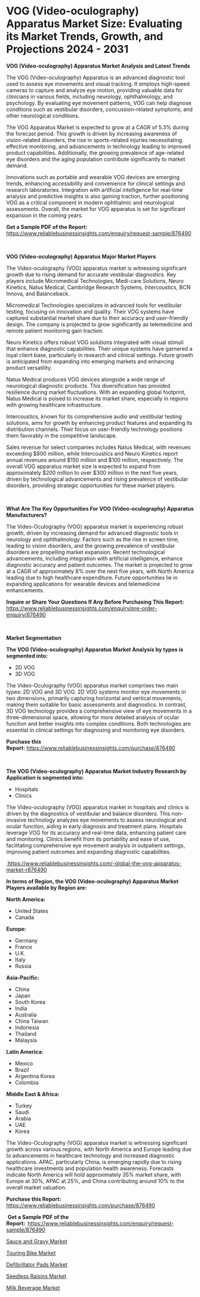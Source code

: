 <p><h1>VOG (Video-oculography) Apparatus Market Size: Evaluating its Market Trends, Growth, and Projections 2024 - 2031</h1></p><p><strong>VOG (Video-oculography) Apparatus Market Analysis and Latest Trends</strong></p>
<p><p>The VOG (Video-oculography) Apparatus is an advanced diagnostic tool used to assess eye movements and visual tracking. It employs high-speed cameras to capture and analyze eye motion, providing valuable data for clinicians in various fields, including neurology, ophthalmology, and psychology. By evaluating eye movement patterns, VOG can help diagnose conditions such as vestibular disorders, concussion-related symptoms, and other neurological conditions.</p><p>The VOG Apparatus Market is expected to grow at a CAGR of 5.3% during the forecast period. This growth is driven by increasing awareness of vision-related disorders, the rise in sports-related injuries necessitating effective monitoring, and advancements in technology leading to improved product capabilities. Additionally, the growing prevalence of age-related eye disorders and the aging population contribute significantly to market demand. </p><p>Innovations such as portable and wearable VOG devices are emerging trends, enhancing accessibility and convenience for clinical settings and research laboratories. Integration with artificial intelligence for real-time analysis and predictive insights is also gaining traction, further positioning VOG as a critical component in modern ophthalmic and neurological assessments. Overall, the market for VOG apparatus is set for significant expansion in the coming years.</p></p>
<p><strong>Get a Sample PDF of the Report:&nbsp;</strong> <a href="https://www.reliablebusinessinsights.com/enquiry/request-sample/876490">https://www.reliablebusinessinsights.com/enquiry/request-sample/876490</a></p>
<p>&nbsp;</p>
<p><strong>VOG (Video-oculography) Apparatus Major Market Players</strong></p>
<p><p>The Video-oculography (VOG) apparatus market is witnessing significant growth due to rising demand for accurate vestibular diagnostics. Key players include Micromedical Technologies, Medi-care Solutions, Neuro Kinetics, Natus Medical, Cambridge Research Systems, Intercoustics, BCN Innova, and Balanceback.</p><p>Micromedical Technologies specializes in advanced tools for vestibular testing, focusing on innovation and quality. Their VOG systems have captured substantial market share due to their accuracy and user-friendly design. The company is projected to grow significantly as telemedicine and remote patient monitoring gain traction.</p><p>Neuro Kinetics offers robust VOG solutions integrated with visual stimuli that enhance diagnostic capabilities. Their unique systems have garnered a loyal client base, particularly in research and clinical settings. Future growth is anticipated from expanding into emerging markets and enhancing product versatility.</p><p>Natus Medical produces VOG devices alongside a wide range of neurological diagnostic products. This diversification has provided resilience during market fluctuations. With an expanding global footprint, Natus Medical is poised to increase its market share, especially in regions with growing healthcare infrastructure.</p><p>Intercoustics, known for its comprehensive audio and vestibular testing solutions, aims for growth by enhancing product features and expanding its distribution channels. Their focus on user-friendly technology positions them favorably in the competitive landscape.</p><p>Sales revenue for select companies includes Natus Medical, with revenues exceeding $800 million, while Intercoustics and Neuro Kinetics report annual revenues around $150 million and $100 million, respectively. The overall VOG apparatus market size is expected to expand from approximately $200 million to over $300 million in the next five years, driven by technological advancements and rising prevalence of vestibular disorders, providing strategic opportunities for these market players.</p></p>
<p>&nbsp;</p>
<p><strong>What Are The Key Opportunities For VOG (Video-oculography) Apparatus Manufacturers?</strong></p>
<p><p>The Video-Oculography (VOG) apparatus market is experiencing robust growth, driven by increasing demand for advanced diagnostic tools in neurology and ophthalmology. Factors such as the rise in screen time, leading to vision disorders, and the growing prevalence of vestibular disorders are propelling market expansion. Recent technological advancements, including integration with artificial intelligence, enhance diagnostic accuracy and patient outcomes. The market is projected to grow at a CAGR of approximately 8% over the next five years, with North America leading due to high healthcare expenditure. Future opportunities lie in expanding applications for wearable devices and telemedicine enhancements.</p></p>
<p><strong>Inquire or Share Your Questions If Any Before Purchasing This Report:</strong> <a href="https://www.reliablebusinessinsights.com/enquiry/pre-order-enquiry/876490">https://www.reliablebusinessinsights.com/enquiry/pre-order-enquiry/876490</a></p>
<p>&nbsp;</p>
<p><strong>Market Segmentation</strong></p>
<p><strong>The VOG (Video-oculography) Apparatus Market Analysis by types is segmented into:</strong></p>
<p><ul><li>2D VOG</li><li>3D VOG</li></ul></p>
<p><p>The Video-Oculography (VOG) apparatus market comprises two main types: 2D VOG and 3D VOG. 2D VOG systems monitor eye movements in two dimensions, primarily capturing horizontal and vertical movements, making them suitable for basic assessments and diagnostics. In contrast, 3D VOG technology provides a comprehensive view of eye movements in a three-dimensional space, allowing for more detailed analysis of ocular function and better insights into complex conditions. Both technologies are essential in clinical settings for diagnosing and monitoring eye disorders.</p></p>
<p><strong>Purchase this Report:&nbsp;</strong><a href="https://www.reliablebusinessinsights.com/purchase/876490">https://www.reliablebusinessinsights.com/purchase/876490</a></p>
<p>&nbsp;</p>
<p><strong>The VOG (Video-oculography) Apparatus Market Industry Research by Application is segmented into:</strong></p>
<p><ul><li>Hospitals</li><li>Clinics</li></ul></p>
<p><p>The Video-oculography (VOG) apparatus market in hospitals and clinics is driven by the diagnostics of vestibular and balance disorders. This non-invasive technology analyzes eye movements to assess neurological and ocular function, aiding in early diagnosis and treatment plans. Hospitals leverage VOG for its accuracy and real-time data, enhancing patient care and monitoring. Clinics benefit from its portability and ease of use, facilitating comprehensive eye movement analysis in outpatient settings, improving patient outcomes and expanding diagnostic capabilities.</p></p>
<p><a href="https://www.reliablebusinessinsights.com/-global-the-vog-apparatus-market-r876490">&nbsp;https://www.reliablebusinessinsights.com/-global-the-vog-apparatus-market-r876490</a></p>
<p><strong>In terms of Region, the VOG (Video-oculography) Apparatus Market Players available by Region are:</strong></p>
<p>
    <p> <strong> North America: </strong>
        <ul>
            <li>United States</li>
            <li>Canada</li>
        </ul>
        </p> 
    <p> <strong> Europe: </strong>
        <ul>
            <li>Germany</li>
            <li>France</li>
            <li>U.K.</li>
            <li>Italy</li>
            <li>Russia</li>
        </ul>
        </p> 
    <p> <strong> Asia-Pacific: </strong>
        <ul>
            <li>China</li>
            <li>Japan</li>
            <li>South Korea</li>
            <li>India</li>
            <li>Australia</li>
            <li>China Taiwan</li>
            <li>Indonesia</li>
            <li>Thailand</li>
            <li>Malaysia</li>
        </ul>
        </p> 
    <p> <strong> Latin America: </strong>
        <ul>
            <li>Mexico</li>
            <li>Brazil</li>
            <li>Argentina Korea</li>
            <li>Colombia</li>
        </ul>
        </p> 
    <p> <strong> Middle East & Africa: </strong>
        <ul>
            <li>Turkey</li>
            <li>Saudi</li>
            <li>Arabia</li>
            <li>UAE</li>
            <li>Korea</li>
        </ul>
    </p>
    </p>
<p><p>The Video-Oculography (VOG) apparatus market is witnessing significant growth across various regions, with North America and Europe leading due to advancements in healthcare technology and increased diagnostic applications. APAC, particularly China, is emerging rapidly due to rising healthcare investments and population health awareness. Forecasts indicate North America will hold approximately 35% market share, with Europe at 30%, APAC at 25%, and China contributing around 10% to the overall market valuation.</p></p>
<p><strong>Purchase this Report: </strong><a href="https://www.reliablebusinessinsights.com/purchase/876490">https://www.reliablebusinessinsights.com/purchase/876490</a></p>
<p>&nbsp;<strong>Get a Sample PDF of the Report:&nbsp;&nbsp;</strong><a href="https://www.reliablebusinessinsights.com/enquiry/request-sample/876490">https://www.reliablebusinessinsights.com/enquiry/request-sample/876490</a></p>
<p><strong></strong></p>
<p><p><a href="https://www.linkedin.com/pulse/sauce-gravy-market-report-product-type-tomato-ketchupspices-todme?trackingId=ema%2FiHkoTlGKVHjr%2FlCYCQ%3D%3D">Sauce and Gravy Market</a></p><p><a href="https://www.linkedin.com/pulse/touring-bike-market-growth-segmentation-regional-analysis-lffae?trackingId=mazex1jyTpi4ybKJQHwayg%3D%3D">Touring Bike Market</a></p><p><a href="https://www.linkedin.com/pulse/defibrillator-pads-market-report-product-type-manual-externalmanual-dam5e?trackingId=huwwIYXwS22Zy%2FOquQ61mQ%3D%3D">Defibrillator Pads Market</a></p><p><a href="https://www.linkedin.com/pulse/global-seedless-raisins-market-projected-grow-cagr-83-forcasted-whdvf?trackingId=S38oJ0fYTIiGP4fKs%2FJuFQ%3D%3D">Seedless Raisins Market</a></p><p><a href="https://www.linkedin.com/pulse/global-milk-beverage-market-opportunities-forecast-period-g2rbc?trackingId=%2FR%2Bf%2BByyQ3iQDL3kUvPvKQ%3D%3D">Milk Beverage Market</a></p></p>